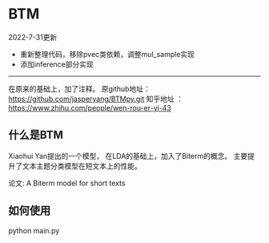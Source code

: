 # BTM

2022-7-31更新
- 重新整理代码，移除pvec类依赖，调整mul_sample实现
- 添加inference部分实现

-------------------------
在原来的基础上，加了注释。
原github地址：https://github.com/jasperyang/BTMpy.git
知乎地址 ： https://www.zhihu.com/people/wen-rou-er-yi-43

## 什么是BTM

Xiaohui Yan提出的一个模型， 在LDA的基础上，加入了Biterm的概念。
主要提升了文本主题分类模型在短文本上的性能。

论文: A Biterm model for short texts


## 如何使用

  python main.py

